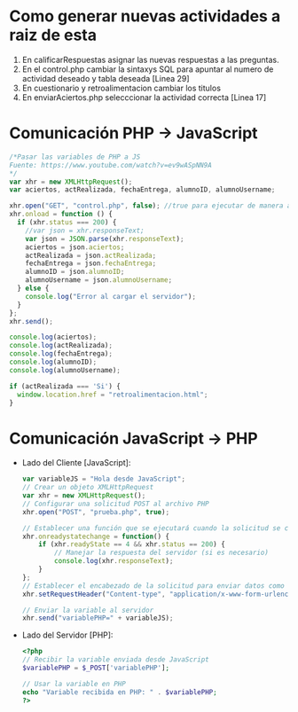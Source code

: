 # Como generar nuevas actividades a raiz de esta  
1. En calificarRespuestas asignar las nuevas respuestas a las preguntas.
2. En el control.php cambiar la sintaxys SQL para apuntar al numero de actividad deseado y tabla deseada [Linea 29]  
3. En cuestionario y retroalimentacion cambiar los titulos
4. En enviarAciertos.php selecccionar la actividad correcta [Linea 17]

# Comunicación PHP -> JavaScript
```javascript
/*Pasar las variables de PHP a JS
Fuente: https://www.youtube.com/watch?v=ev9wASpNN9A
*/
var xhr = new XMLHttpRequest();
var aciertos, actRealizada, fechaEntrega, alumnoID, alumnoUsername;

xhr.open("GET", "control.php", false); //true para ejecutar de manera asincrona y false para hacerlo de manera asincrona
xhr.onload = function () {
  if (xhr.status === 200) {
    //var json = xhr.responseText;
    var json = JSON.parse(xhr.responseText);
    aciertos = json.aciertos;
    actRealizada = json.actRealizada;
    fechaEntrega = json.fechaEntrega;
    alumnoID = json.alumnoID;
    alumnoUsername = json.alumnoUsername;
  } else {
    console.log("Error al cargar el servidor");
  }
};
xhr.send();

console.log(aciertos);
console.log(actRealizada);
console.log(fechaEntrega);
console.log(alumnoID);
console.log(alumnoUsername);

if (actRealizada === 'Si') {
  window.location.href = "retroalimentacion.html";
}
```
# Comunicación JavaScript -> PHP
* Lado del Cliente [JavaScript]:
  ```javascript
  var variableJS = "Hola desde JavaScript";
  // Crear un objeto XMLHttpRequest
  var xhr = new XMLHttpRequest();  
  // Configurar una solicitud POST al archivo PHP
  xhr.open("POST", "prueba.php", true);

  // Establecer una función que se ejecutará cuando la solicitud se complete
  xhr.onreadystatechange = function() {
      if (xhr.readyState == 4 && xhr.status == 200) {
          // Manejar la respuesta del servidor (si es necesario)
          console.log(xhr.responseText);
      }
  };  
  // Establecer el encabezado de la solicitud para enviar datos como un formulario
  xhr.setRequestHeader("Content-type", "application/x-www-form-urlencoded");

  // Enviar la variable al servidor
  xhr.send("variablePHP=" + variableJS);
  ```
* Lado del Servidor [PHP]:
  ```php
  <?php
  // Recibir la variable enviada desde JavaScript
  $variablePHP = $_POST['variablePHP'];

  // Usar la variable en PHP
  echo "Variable recibida en PHP: " . $variablePHP;
  ?>  
  ```